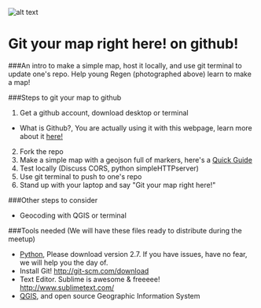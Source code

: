 ![alt text](https://raw.githubusercontent.com/maptimeLA/git_your_map_here/master/images/gityourmaps.jpg "Cover")

# Git your map right here! on github!

###An intro to make a simple map, host it locally, and use git terminal to update one's repo. Help young Regen (photographed above) learn to make a map!

###Steps to git your map to github
1. Get a github account, download desktop or terminal
  * What is Github?, You are actually using it with this webpage, learn more about it [here!](http://readwrite.com/2013/09/30/understanding-github-a-journey-for-beginners-part-1)
2. Fork the repo
3. Make a simple map with a geojson full of markers, here's a [Quick Guide](http://leafletjs.com/examples/quick-start.html)
4. Test locally (Discuss CORS, python simpleHTTPserver)
5. Use git terminal to push to one's repo
6. Stand up with your laptop and say "Git your map right here!"

###Other steps to consider
* Geocoding with QGIS or terminal

###Tools needed (We will have these files ready to distribute during the meetup)
* [Python](https://www.python.org/), Please download version 2.7. If you have issues, have no fear, we will help you the day of.
* Install Git! http://git-scm.com/download
* Text Editor. Sublime is awesome & freeeee! http://www.sublimetext.com/
* [QGIS](http://www.qgis.org/en/site/), and open source Geographic Information System
